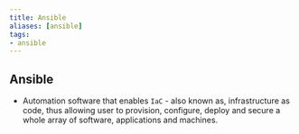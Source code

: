 ```yaml
---
title: Ansible
aliases: [ansible]
tags:
- ansible
---
```


## Ansible

- Automation software that enables `IaC` - also known as, infrastructure as code, thus allowing user to provision, configure, deploy and secure a whole array of software, applications and machines.
